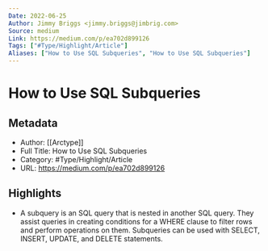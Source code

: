 ```yaml
---
Date: 2022-06-25
Author: Jimmy Briggs <jimmy.briggs@jimbrig.com>
Source: medium
Link: https://medium.com/p/ea702d899126
Tags: ["#Type/Highlight/Article"]
Aliases: ["How to Use SQL Subqueries", "How to Use SQL Subqueries"]
---
```

# How to Use SQL Subqueries

## Metadata
- Author: [[Arctype]]
- Full Title: How to Use SQL Subqueries
- Category: #Type/Highlight/Article
- URL: https://medium.com/p/ea702d899126

## Highlights
- A subquery is an SQL query that is nested in another SQL query. They assist queries in creating conditions for a WHERE clause to filter rows and perform operations on them. Subqueries can be used with SELECT, INSERT, UPDATE, and DELETE statements.
